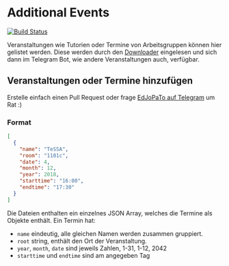 # Additional Events

[![Build Status](https://travis-ci.com/HAWHHCalendarBot/AdditionalEvents.svg?branch=master)](https://travis-ci.com/HAWHHCalendarBot/AdditionalEvents)

Veranstaltungen wie Tutorien oder Termine von Arbeitsgruppen können hier gelistet werden.
Diese werden durch den [Downloader](https://github.com/HAWHHCalendarBot/Backend) eingelesen und sich dann im Telegram Bot, wie andere Veranstaltungen auch, verfügbar.

## Veranstaltungen oder Termine hinzufügen

Erstelle einfach einen Pull Request oder frage [EdJoPaTo auf Telegram](https://t.me/EdJoPaTo) um Rat :)

### Format

```json
[
  {
    "name": "TeSSA",
    "room": "1101c",
    "date": 4,
    "month": 12,
    "year": 2018,
    "starttime": "16:00",
    "endtime": "17:30"
  }
]
```

Die Dateien enthalten ein einzelnes JSON Array, welches die Termine als Objekte enthält.
Ein Termin hat:
- `name` eindeutig, alle gleichen Namen werden zusammen gruppiert.
- `root` string, enthält den Ort der Veranstaltung.
- `year`, `month`, `date` sind jeweils Zahlen, 1-31, 1-12, 2042
- `starttime` und `endtime` sind am angegeben Tag
